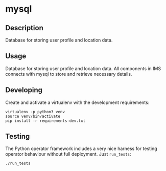 # mysql

## Description

Database for storing user profile and location data.

## Usage

Database for storing user profile and location data. All components in IMS connects with mysql to store and retrieve necessary details.


## Developing

Create and activate a virtualenv with the development requirements:

    virtualenv -p python3 venv
    source venv/bin/activate
    pip install -r requirements-dev.txt

## Testing

The Python operator framework includes a very nice harness for testing
operator behaviour without full deployment. Just `run_tests`:

    ./run_tests
